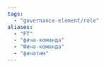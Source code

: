 ```yaml
---
tags:
  - "governance-element/role"
aliases:
  - "FT"
  - "фича-команда"
  - "Фича-команда"
  - "фичатим"
---
```

